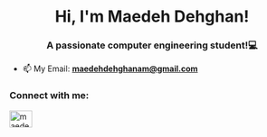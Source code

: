 <h1 align="center">Hi, I'm Maedeh Dehghan!</h1>
<h3 align="center">A passionate computer engineering student!💻 </h3>


- 📫 My Email: **maedehdehghanam@gmail.com**

<h3 align="left">Connect with me:</h3>
<p align="left">
<a href="https://linkedin.com/in/maedeh-dehghan-130409200" target="blank"><img align="center" src="https://raw.githubusercontent.com/rahuldkjain/github-profile-readme-generator/master/src/images/icons/Social/linked-in-alt.svg" alt="maedeh-dehghan-130409200" height="30" width="40" /></a>
</p>


